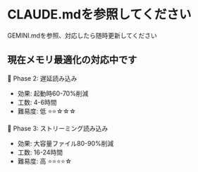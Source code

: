 # CLAUDE.mdを参照してください

GEMINI.mdを参照、対応したら随時更新してください

## 現在メモリ最適化の対応中です

  🥈 Phase 2: 遅延読み込み

  - 効果: 起動時60-70%削減
  - 工数: 4-6時間
  - 難易度: 低 ⭐⭐☆☆☆

  🥉 Phase 3: ストリーミング読み込み

  - 効果: 大容量ファイル80-90%削減
  - 工数: 16-24時間
  - 難易度: 高 ⭐⭐⭐⭐☆
  